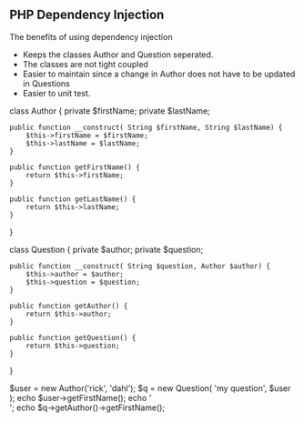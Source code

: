 ## PHP Dependency Injection

The benefits of using dependency injection

- Keeps the classes Author and Question seperated. 
- The classes are not tight coupled
- Easier to maintain since a change in Author does not have to be updated in Questions
- Easier to unit test. 

class Author {
    private $firstName;
    private $lastName;
     
    public function __construct( String $firstName, String $lastName) {
        $this->firstName = $firstName;
        $this->lastName = $lastName;
    }
 
    public function getFirstName() {
        return $this->firstName;
    }
 
    public function getLastName() {
        return $this->lastName;
    }
}
 
class Question {
    private $author;
    private $question;
 
    public function __construct( String $question, Author $author) {
        $this->author = $author;
        $this->question = $question;
    }
 
    public function getAuthor() {
        return $this->author;
    }
 
    public function getQuestion() {
        return $this->question;
    }
}

$user = new Author('rick', 'dahl');
$q = new Question( 'my question', $user );
echo $user->getFirstName();
echo '<br>';
echo $q->getAuthor()->getFirstName();

